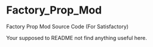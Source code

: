 # Factory_Prop_Mod
Factory Prop Mod Source Code (For Satisfactory)

Your supposed to README not find anything useful here.
